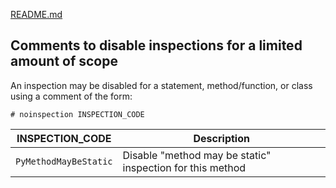 [README.md](README.md)

## Comments to disable inspections for a limited amount of scope

An inspection may be disabled for a statement, method/function, or class using a comment of the form:

`# noinspection INSPECTION_CODE`


| INSPECTION_CODE        | Description   |
| ---------------------- | ------------- |
| `PyMethodMayBeStatic`  | Disable "method may be static" inspection for this method  |

